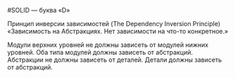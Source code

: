 #SOLID — буква «D»

Принцип инверсии зависимостей (The Dependency Inversion Principle)
«Зависимость на Абстракциях. Нет зависимости на что-то конкретное.»

Модули верхних уровней не должны зависеть от модулей нижних уровней. Оба типа модулей должны зависеть от абстракций.
Абстракции не должны зависеть от деталей. Детали должны зависеть от абстракций.

